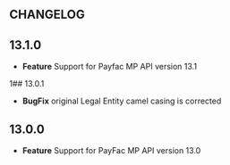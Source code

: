 CHANGELOG
---------

## 13.1.0
* **Feature** Support for Payfac MP API version 13.1

1## 13.0.1
* **BugFix** original Legal Entity camel casing is corrected

## 13.0.0
* **Feature** Support for PayFac MP API version 13.0

